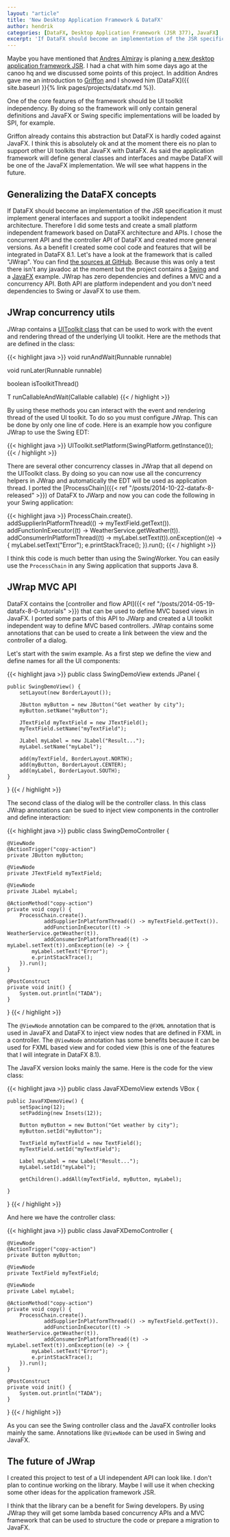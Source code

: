 ```yaml
---
layout: "article"
title: 'New Desktop Application Framework & DataFX'
author: hendrik
categories: [DataFX, Desktop Application Framework (JSR 377), JavaFX]
excerpt: 'If DataFX should become an implementation of the JSR specification it must implement general interfaces and support a toolkit independent architecture.'
---
```

Maybe you have mentioned that [Andres Almiray](https://twitter.com/aalmiray) is planing [a new desktop application framework JSR](http://www.jroller.com/aalmiray/entry/new_desktop_application_framework_jsr). I had a chat with him some days ago at the canoo hq and we discussed some points of this project. In addition Andres gave me an introduction to [Griffon](http://griffon.codehaus.org) and I showed him [DataFX]({{ site.baseurl }}{% link pages/projects/datafx.md %}).

One of the core features of the framework should be UI toolkit independency. By doing so the framework will only contain general definitions and JavaFX or Swing specific implementations will be loaded by SPI, for example.

Griffon already contains this abstraction but DataFX is hardly coded against JavaFX. I think this is absolutely ok and at the moment there eis no plan to support other UI toolkits that JavaFX with DataFX. As said the application framework will define general classes and interfaces and maybe DataFX will be one of the JavaFX implementation. We will see what happens in the future.

## Generalizing the DataFX concepts

If DataFX should become an implementation of the JSR specification it must implement general interfaces and support a toolkit independent architecture. Therefore I did some tests and create a small platform independent framework based on DataFX architecture and APIs. I chose the concurrent API and the controller API of DataFX and created more general versions. As a benefit I created some cool code and features that will be integrated in DataFX 8.1. Let's have a look at the framework that is called "JWrap". You can find [the sources at GitHub](https://github.com/guigarage/jwrap). Because this was only a test there isn't any javadoc at the moment but the project contains a [Swing](https://github.com/guigarage/jwrap/tree/master/src/main/java/com/guigarage/uif/examples/swing) and a [JavaFX](https://github.com/guigarage/jwrap/tree/master/src/main/java/com/guigarage/uif/examples/javafx) example. JWrap has zero dependencies and defines a MVC and a concurrency API. Both API are platform independent and you don't need dependencies to Swing or JavaFX to use them. 

## JWrap concurrency utils

JWrap contains a [UIToolkit class](https://github.com/guigarage/jwrap/blob/master/src/main/java/com/guigarage/uif/concurrent/UIToolkit.java) that can be used to work with the event and rendering thread of the underlying UI toolkit. Here are the methods that are defined in the class:

{{< highlight java >}}
void runAndWait(Runnable runnable)

void runLater(Runnable runnable)

boolean isToolkitThread()

<T> T runCallableAndWait(Callable<T> callable)
{{< / highlight >}}

By using these methods you can interact with the event and rendering thread of the used UI toolkit. To do so you must configure JWrap. This can be done by only one line of code. Here is an example how you configure JWrap to use the Swing EDT:

{{< highlight java >}}
UIToolkit.setPlatform(SwingPlatform.getInstance());
{{< / highlight >}}

There are several other concurrency classes in JWrap that all depend on the UIToolkit class. By doing so you can now use all the concurrency helpers in JWrap and automatically the EDT will be used as application thread. I ported the [ProcessChain]({{< ref "/posts/2014-10-22-datafx-8-released" >}}) of DataFX to JWarp and now you can code the following in your Swing application:

{{< highlight java >}}
ProcessChain.create().
    addSupplierInPlatformThread(() -> myTextField.getText()).
    addFunctionInExecutor((t) -> WeatherService.getWeather(t)).
    addConsumerInPlatformThread((t) -> myLabel.setText(t)).onException((e) -> {
        myLabel.setText("Error");
        e.printStackTrace();
    }).run();
{{< / highlight >}}

I think this code is much better than using the SwingWorker. You can easily use the `ProcessChain` in any Swing application that supports Java 8.

## JWrap MVC API

DataFX contains the [controller and flow API]({{< ref "/posts/2014-05-19-datafx-8-0-tutorials" >}}) that can be used to define MVC based views in JavaFX. I ported some parts of this API to JWarp and created a UI toolkit independent way to define MVC based controllers. JWrap contains some annotations that can be used to create a link between the view and the controller of a dialog.

Let's start with the swim example. As a first step we define the view and define names for all the UI components:

{{< highlight java >}}
public class SwingDemoView extends JPanel {

    public SwingDemoView() {
        setLayout(new BorderLayout());

        JButton myButton = new JButton("Get weather by city");
        myButton.setName("myButton");

        JTextField myTextField = new JTextField();
        myTextField.setName("myTextField");

        JLabel myLabel = new JLabel("Result...");
        myLabel.setName("myLabel");

        add(myTextField, BorderLayout.NORTH);
        add(myButton, BorderLayout.CENTER);
        add(myLabel, BorderLayout.SOUTH);
    }
}
{{< / highlight >}}

The second class of the dialog will be the controller class. In this class JWrap annotations can be sued to inject view components in the controller and define interaction:

{{< highlight java >}}
public class SwingDemoController {

    @ViewNode
    @ActionTrigger("copy-action")
    private JButton myButton;

    @ViewNode
    private JTextField myTextField;

    @ViewNode
    private JLabel myLabel;

    @ActionMethod("copy-action")
    private void copy() {
        ProcessChain.create().
                addSupplierInPlatformThread(() -> myTextField.getText()).
                addFunctionInExecutor((t) -> WeatherService.getWeather(t)).
                addConsumerInPlatformThread((t) -> myLabel.setText(t)).onException((e) -> {
            myLabel.setText("Error");
            e.printStackTrace();
        }).run();
    }

    @PostConstruct
    private void init() {
        System.out.println("TADA");
    }
}
{{< / highlight >}}

The `@ViewNode` annotation can be compared to the `@FXML` annotation that is used in JavaFX and DataFX to inject view nodes that are defined in FXML in a controller. The `@ViewNode` annotation has some benefits because it can be used for FXML based view and for coded view (this is one of the features that I will integrate in DataFX 8.1).

The JavaFX version looks mainly the same. Here is the code for the view class:

{{< highlight java >}}
public class JavaFXDemoView extends VBox {

    public JavaFXDemoView() {
        setSpacing(12);
        setPadding(new Insets(12));

        Button myButton = new Button("Get weather by city");
        myButton.setId("myButton");

        TextField myTextField = new TextField();
        myTextField.setId("myTextField");

        Label myLabel = new Label("Result...");
        myLabel.setId("myLabel");

        getChildren().addAll(myTextField, myButton, myLabel);

    }
}
{{< / highlight >}}

And here we have the controller class:

{{< highlight java >}}
public class JavaFXDemoController {

    @ViewNode
    @ActionTrigger("copy-action")
    private Button myButton;

    @ViewNode
    private TextField myTextField;

    @ViewNode
    private Label myLabel;

    @ActionMethod("copy-action")
    private void copy() {
        ProcessChain.create().
                addSupplierInPlatformThread(() -> myTextField.getText()).
                addFunctionInExecutor((t) -> WeatherService.getWeather(t)).
                addConsumerInPlatformThread((t) -> myLabel.setText(t)).onException((e) -> {
            myLabel.setText("Error");
            e.printStackTrace();
        }).run();
    }

    @PostConstruct
    private void init() {
        System.out.println("TADA");
    }
}
{{< / highlight >}}

As you can see the Swing controller class and the JavaFX controller looks mainly the same. Annotations like `@ViewNode` can be used in Swing and JavaFX.

## The future of JWrap

I created this project to test of a UI independent API can look like. I don't plan to continue working on the library. Maybe I will use it when checking some other ideas for the application framework JSR.

I think that the library can be a benefit for Swing developers. By using JWrap they will get some lambda based concurrency APIs and a MVC framework that can be used to structure the code or prepare a migration to JavaFX.
